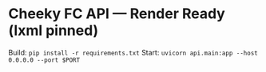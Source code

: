 # Cheeky FC API — Render Ready (lxml pinned)
Build: `pip install -r requirements.txt`
Start: `uvicorn api.main:app --host 0.0.0.0 --port $PORT`
